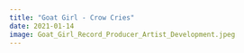 ```yaml
---
title: "Goat Girl - Crow Cries"
date: 2021-01-14
image: Goat_Girl_Record_Producer_Artist_Development.jpeg
---
```

